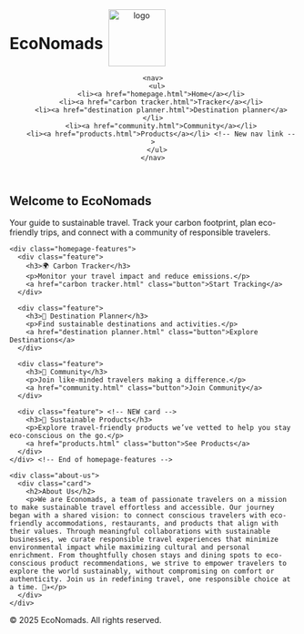 <!DOCTYPE html>
<html lang="en">
<head>
  <meta charset="UTF-8">
  <meta name="viewport" content="width=device-width, initial-scale=1.0">
  <link rel="stylesheet" href="styles.css">
  <title>EcoNomads - Sustainable Travel</title>
</head>
<body>
  <header>
    <div style="display: flex; align-items: center;">
      <h1>EcoNomads </h1>
      <img src="images/logoeco.png" alt="logo" style="width: 100px; height: auto; margin-left: 10px;">
    </div>

    <nav>
      <ul>
        <li><a href="homepage.html">Home</a></li>
        <li><a href="carbon tracker.html">Tracker</a></li>
        <li><a href="destination planner.html">Destination planner</a></li>
        <li><a href="community.html">Community</a></li>
        <li><a href="products.html">Products</a></li> <!-- New nav link -->
      </ul>
    </nav>
  </header>

  <section class="homepage">
    <h2>Welcome to EcoNomads</h2>
    <p>Your guide to sustainable travel. Track your carbon footprint, plan eco-friendly trips, and connect with a community of responsible travelers.</p>

    <div class="homepage-features">
      <div class="feature">
        <h3>🌍 Carbon Tracker</h3>
        <p>Monitor your travel impact and reduce emissions.</p>
        <a href="carbon tracker.html" class="button">Start Tracking</a>
      </div>

      <div class="feature">
        <h3>📍 Destination Planner</h3>
        <p>Find sustainable destinations and activities.</p>
        <a href="destination planner.html" class="button">Explore Destinations</a>
      </div>

      <div class="feature">
        <h3>🤝 Community</h3>
        <p>Join like-minded travelers making a difference.</p>
        <a href="community.html" class="button">Join Community</a>
      </div>

      <div class="feature"> <!-- NEW card -->
        <h3>🧳 Sustainable Products</h3>
        <p>Explore travel-friendly products we’ve vetted to help you stay eco-conscious on the go.</p>
        <a href="products.html" class="button">See Products</a>
      </div>
    </div> <!-- End of homepage-features -->

    <div class="about-us">
      <div class="card">
        <h2>About Us</h2>
        <p>We are Economads, a team of passionate travelers on a mission to make sustainable travel effortless and accessible. Our journey began with a shared vision: to connect conscious travelers with eco-friendly accommodations, restaurants, and products that align with their values. Through meaningful collaborations with sustainable businesses, we curate responsible travel experiences that minimize environmental impact while maximizing cultural and personal enrichment. From thoughtfully chosen stays and dining spots to eco-conscious product recommendations, we strive to empower travelers to explore the world sustainably, without compromising on comfort or authenticity. Join us in redefining travel, one responsible choice at a time. 🌿✈️</p>
      </div>
    </div>
  </section>
  
  <footer>
    <p>&copy; 2025 EcoNomads. All rights reserved.</p>
  </footer>

</body>
</html>
